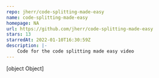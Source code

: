 ```yaml
---
repo: jherr/code-splitting-made-easy
name: code-splitting-made-easy
homepage: NA
url: https://github.com/jherr/code-splitting-made-easy
stars: 13
starredAt: 2022-01-10T16:30:59Z
description: |-
    Code for the code splitting made easy video
---
```


[object Object]
